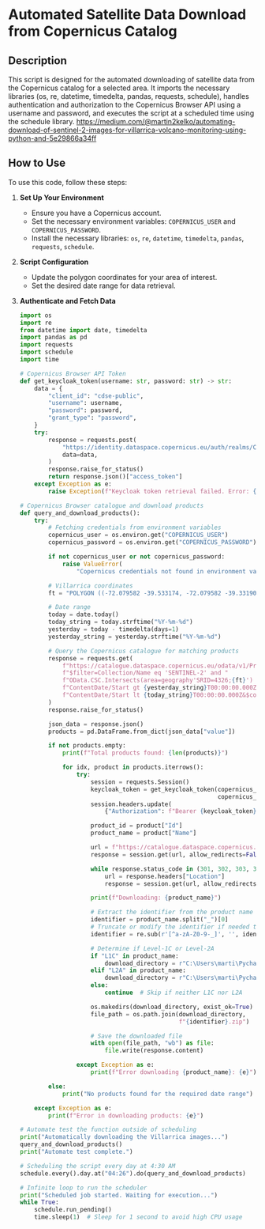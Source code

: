 # Automated Satellite Data Download from Copernicus Catalog

## Description
This script is designed for the automated downloading of satellite data from the Copernicus catalog for a selected area. It imports the necessary libraries (os, re, datetime, timedelta, pandas, requests, schedule), handles authentication and authorization to the Copernicus Browser API using a username and password, and executes the script at a scheduled time using the schedule library.
https://medium.com/@martin2kelko/automating-download-of-sentinel-2-images-for-villarrica-volcano-monitoring-using-python-and-5e29866a34ff

## How to Use
To use this code, follow these steps:

1. **Set Up Your Environment**
   - Ensure you have a Copernicus account.
   - Set the necessary environment variables: `COPERNICUS_USER` and `COPERNICUS_PASSWORD`.
   - Install the necessary libraries: `os`, `re`, `datetime`, `timedelta`, `pandas`, `requests`, `schedule`.

2. **Script Configuration**
   - Update the polygon coordinates for your area of interest.
   - Set the desired date range for data retrieval.

3. **Authenticate and Fetch Data**
   ```python
   import os
   import re
   from datetime import date, timedelta
   import pandas as pd
   import requests
   import schedule
   import time

   # Copernicus Browser API Token
   def get_keycloak_token(username: str, password: str) -> str:
       data = {
           "client_id": "cdse-public",
           "username": username,
           "password": password,
           "grant_type": "password",
       }
       try:
           response = requests.post(
               "https://identity.dataspace.copernicus.eu/auth/realms/CDSE/protocol/openid-connect/token",
               data=data,
           )
           response.raise_for_status()
           return response.json()["access_token"]
       except Exception as e:
           raise Exception(f"Keycloak token retrieval failed. Error: {e}")

   # Copernicus Browser catalogue and download products
   def query_and_download_products():
       try:
           # Fetching credentials from environment variables
           copernicus_user = os.environ.get("COPERNICUS_USER")
           copernicus_password = os.environ.get("COPERNICUS_PASSWORD")

           if not copernicus_user or not copernicus_password:
               raise ValueError(
                   "Copernicus credentials not found in environment variables.")

           # Villarrica coordinates
           ft = "POLYGON ((-72.079582 -39.533174, -72.079582 -39.331907, -71.760635 -39.331907, -71.760635 -39.533174, -72.079582 -39.533174))"

           # Date range
           today = date.today()
           today_string = today.strftime("%Y-%m-%d")
           yesterday = today - timedelta(days=1)
           yesterday_string = yesterday.strftime("%Y-%m-%d")

           # Query the Copernicus catalogue for matching products
           response = requests.get(
               f"https://catalogue.dataspace.copernicus.eu/odata/v1/Products?"
               f"$filter=Collection/Name eq 'SENTINEL-2' and "
               f"OData.CSC.Intersects(area=geography'SRID=4326;{ft}') and "
               f"ContentDate/Start gt {yesterday_string}T00:00:00.000Z and "
               f"ContentDate/Start lt {today_string}T00:00:00.000Z&$count=True&$top=1000"
           )
           response.raise_for_status()

           json_data = response.json()
           products = pd.DataFrame.from_dict(json_data["value"])

           if not products.empty:
               print(f"Total products found: {len(products)}")

               for idx, product in products.iterrows():
                   try:
                       session = requests.Session()
                       keycloak_token = get_keycloak_token(copernicus_user,
                                                           copernicus_password)
                       session.headers.update(
                           {"Authorization": f"Bearer {keycloak_token}"})

                       product_id = product["Id"]
                       product_name = product["Name"]

                       url = f"https://catalogue.dataspace.copernicus.eu/odata/v1/Products({product_id})/$value"
                       response = session.get(url, allow_redirects=False)

                       while response.status_code in (301, 302, 303, 307):
                           url = response.headers["Location"]
                           response = session.get(url, allow_redirects=False)

                       print(f"Downloading: {product_name}")

                       # Extract the identifier from the product name
                       identifier = product_name.split("_")[0]
                       # Truncate or modify the identifier if needed to fit within file name limits
                       identifier = re.sub(r'[^a-zA-Z0-9-_]', '', identifier)[:50]

                       # Determine if Level-1C or Level-2A
                       if "L1C" in product_name:
                           download_directory = r"C:\Users\marti\PycharmProjects\1 sentinelhub_API_volcanoes_satimages\Villarrica\Sentinel-2L1C_downloads"
                       elif "L2A" in product_name:
                           download_directory = r"C:\Users\marti\PycharmProjects\1 sentinelhub_API_volcanoes_satimages\Villarrica\Sentinel-2L2A_downloads"
                       else:
                           continue  # Skip if neither L1C nor L2A

                       os.makedirs(download_directory, exist_ok=True)
                       file_path = os.path.join(download_directory,
                                                f"{identifier}.zip")

                       # Save the downloaded file
                       with open(file_path, "wb") as file:
                           file.write(response.content)

                   except Exception as e:
                       print(f"Error downloading {product_name}: {e}")

           else:
               print("No products found for the required date range")

       except Exception as e:
           print(f"Error in downloading products: {e}")

   # Automate test the function outside of scheduling
   print("Automatically downloading the Villarrica images...")
   query_and_download_products()
   print("Automate test complete.")

   # Scheduling the script every day at 4:30 AM
   schedule.every().day.at("04:26").do(query_and_download_products)

   # Infinite loop to run the scheduler
   print("Scheduled job started. Waiting for execution...")
   while True:
       schedule.run_pending()
       time.sleep(1)  # Sleep for 1 second to avoid high CPU usage

